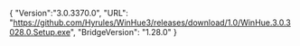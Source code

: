 {
  "Version":"3.0.3370.0",
  "URL": "https://github.com/Hyrules/WinHue3/releases/download/1.0/WinHue.3.0.3028.0.Setup.exe",
  "BridgeVersion": "1.28.0"
}           
